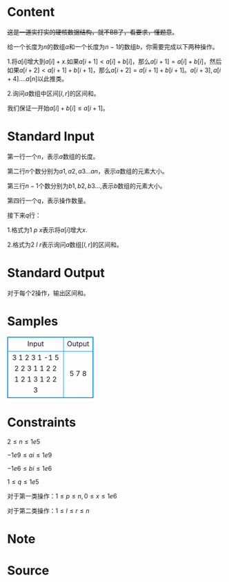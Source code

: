 
# Content

~~这是一道实打实的硬核数据结构，就不BB了，看要求，懂题意~~。

给一个长度为$n$的数组$a$和一个长度为$n-1$的数组$b$，你需要完成以下两种操作。

$1.$将$a[i]$增大到$a[i]+x$.如果$a[i+1]<a[i]+b[i]$，那么$a[i+1] = a[i] + b[i]$，然后如果$a[i+2]<a[i+1]+b[i+1]$，那么$a[i+2] = a[i+1] + b[i+1]$。$a[i+3],a[i+4]....a[n]$以此推类。

$2.$询问$a$数组中区间$[l,r]$的区间和。

我们保证一开始$a[i]+b[i] \leq a[i+1]$。

# Standard Input

第一行一个$n$，表示$a$数组的长度。

第二行$n$个数分别为$a1,a2,a3...an$，表示$a$数组的元素大小。

第三行$n-1$个数分别为$b1,b2,b3...$,表示$b$数组的元素大小。

第四行一个$q$，表示操作数量。

接下来$q$行：

$1.$格式为$1$ $p$ $x$表示将$a[i]$增大$x$.

$2.$格式为$2$ $l$ $r$表示询问$a$数组$[l,r]$的区间和。

# Standard Output

对于每个2操作，输出区间和。

# Samples

<style>
        table,table tr th, table tr td { border:1px solid #0094ff; }
        table { width: 200px; min-height: 25px; line-height: 25px; text-align: center; border-collapse: collapse;}   
    </style>
<table>
	<tr>
		<td>Input</td>
		<td>Output</td>
	</tr>
<tr><td>3
1 2 3
1 -1
5
2 2 3
1 1 2
2 1 2
1 3 1
2 2 3</td><td>5
7
8
</td></tr></table>


# Constraints

$2 \leq n \leq 1e5$

$-1e9 \leq ai \leq 1e9$

$-1e6 \leq bi \leq 1e6$

$1 \leq q \leq 1e5$

对于第一类操作：$1 \leq p \leq n, 0 \leq x \leq 1e6$

对于第二类操作：$1 \leq l \leq r \leq n$

# Note



# Source


